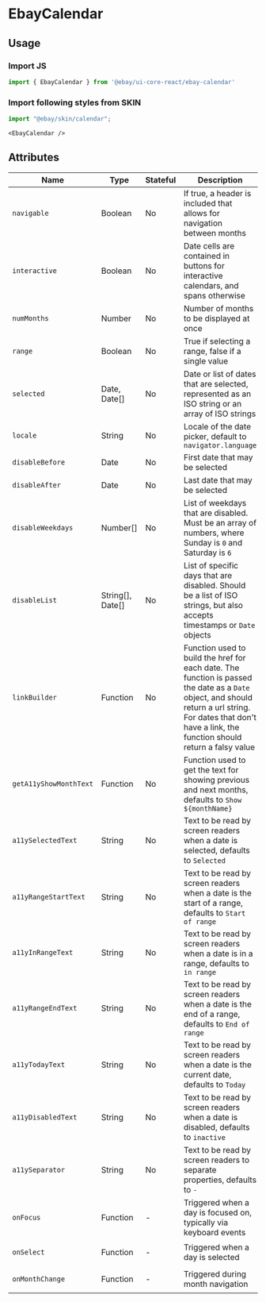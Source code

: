 # EbayCalendar

## Usage

### Import JS
```jsx harmony
import { EbayCalendar } from '@ebay/ui-core-react/ebay-calendar'
```

### Import following styles from SKIN
```jsx harmony
import "@ebay/skin/calendar";
```

```react
<EbayCalendar />
```

## Attributes

| Name                   | Type             | Stateful | Description                                                                                                                                                                                                   | Data                           |     |
| ---------------------- | ---------------- | -------- | ------------------------------------------------------------------------------------------------------------------------------------------------------------------------------------------------------------- | ------------------------------ | --- |
| `navigable`            | Boolean          | No       | If true, a header is included that allows for navigation between months                                                                                                                                       |                                |     |
| `interactive`          | Boolean          | No       | Date cells are contained in buttons for interactive calendars, and spans otherwise                                                                                                                            |                                |     |
| `numMonths`            | Number           | No       | Number of months to be displayed at once                                                                                                                                                                      |                                |     |
| `range`                | Boolean          | No       | True if selecting a range, false if a single value                                                                                                                                                            |                                |     |
| `selected`             | Date, Date[]     | No       | Date or list of dates that are selected, represented as an ISO string or an array of ISO strings                                                                                                              |                                |     |
| `locale`               | String           | No       | Locale of the date picker, default to `navigator.language`                                                                                                                                                    |                                |     |
| `disableBefore`        | Date             | No       | First date that may be selected                                                                                                                                                                               |                                |     |
| `disableAfter`         | Date             | No       | Last date that may be selected                                                                                                                                                                                |                                |     |
| `disableWeekdays`      | Number[]         | No       | List of weekdays that are disabled. Must be an array of numbers, where Sunday is `0` and Saturday is `6`                                                                                                      |                                |     |
| `disableList`          | String[], Date[] | No       | List of specific days that are disabled. Should be a list of ISO strings, but also accepts timestamps or `Date` objects                                                                                       |                                |     |
| `linkBuilder`          | Function         | No       | Function used to build the href for each date. The function is passed the date as a `Date` object, and should return a url string. For dates that don't have a link, the function should return a falsy value |                                |     |
| `getA11yShowMonthText` | Function         | No       | Function used to get the text for showing previous and next months, defaults to `Show ${monthName}`                                                                                                           |                                |     |
| `a11ySelectedText`     | String           | No       | Text to be read by screen readers when a date is selected, defaults to `Selected`                                                                                                                             |                                |     |
| `a11yRangeStartText`   | String           | No       | Text to be read by screen readers when a date is the start of a range, defaults to `Start of range`                                                                                                           |                                |     |
| `a11yInRangeText`      | String           | No       | Text to be read by screen readers when a date is in a range, defaults to `in range`                                                                                                                           |                                |     |
| `a11yRangeEndText`     | String           | No       | Text to be read by screen readers when a date is the end of a range, defaults to `End of range`                                                                                                               |                                |     |
| `a11yTodayText`        | String           | No       | Text to be read by screen readers when a date is the current date, defaults to `Today`                                                                                                                        |                                |     |
| `a11yDisabledText`     | String           | No       | Text to be read by screen readers when a date is disabled, defaults to `inactive`                                                                                                                             |                                |     |
| `a11ySeparator`        | String           | No       | Text to be read by screen readers to separate properties, defaults to `-`                                                                                                                                     |                                |     |
| `onFocus`              | Function         | -        | Triggered when a day is focused on, typically via keyboard events                                                                                                                                             | `(event: FocusEvent, { iso })` |     |
| `onSelect`             | Function         | -        | Triggered when a day is selected                                                                                                                                                                              | `(event: Event, { iso })`      |     |
| `onMonthChange`        | Function         | -        | Triggered during month navigation                                                                                                                                                                             | `(event: Event, { iso })`      |     |

